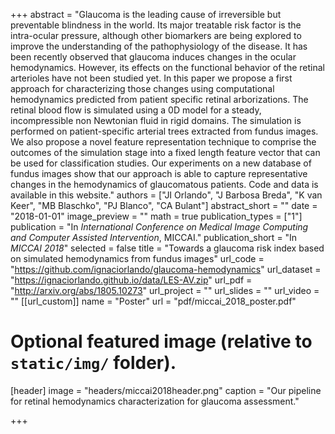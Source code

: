 +++
abstract = "Glaucoma is the leading cause of irreversible but preventable blindness in the world. Its major treatable risk factor is the intra-ocular pressure, although other biomarkers are being explored to improve the understanding of the pathophysiology of the disease. It has been recently observed that glaucoma induces changes in the ocular hemodynamics. However, its effects on the functional behavior of the retinal arterioles have not been studied yet. In this paper we propose a first approach for characterizing those changes using computational hemodynamics predicted from patient specific retinal arborizations. The retinal blood flow is simulated using a 0D model for a steady, incompressible non Newtonian fluid in rigid domains. The simulation is performed on patient-specific arterial trees extracted from fundus images. We also propose a novel feature representation technique to comprise the outcomes of the simulation stage into a fixed length feature vector that can be used for classification studies. Our experiments on a new database of fundus images show that our approach is able to capture representative changes in the hemodynamics of glaucomatous patients. Code and data is available in this website."
authors = ["JI Orlando", "J Barbosa Breda", "K van Keer", "MB Blaschko", "PJ Blanco", "CA Bulant"]
abstract_short = ""
date = "2018-01-01"
image_preview = ""
math = true
publication_types = ["1"]
publication = "In *International Conference on Medical Image Computing and Computer Assisted Intervention*, MICCAI."
publication_short = "In *MICCAI 2018*"
selected = false
title = "Towards a glaucoma risk index based on simulated hemodynamics from fundus images"
url_code = "https://github.com/ignaciorlando/glaucoma-hemodynamics"
url_dataset = "https://ignaciorlando.github.io/data/LES-AV.zip"
url_pdf = "http://arxiv.org/abs/1805.10273"
url_project = ""
url_slides = ""
url_video = ""
[[url_custom]]
    name = "Poster"
    url = "pdf/miccai_2018_poster.pdf"


# Optional featured image (relative to `static/img/` folder).
[header]
image = "headers/miccai2018header.png"
caption = "Our pipeline for retinal hemodynamics characterization for glaucoma assessment."

+++
